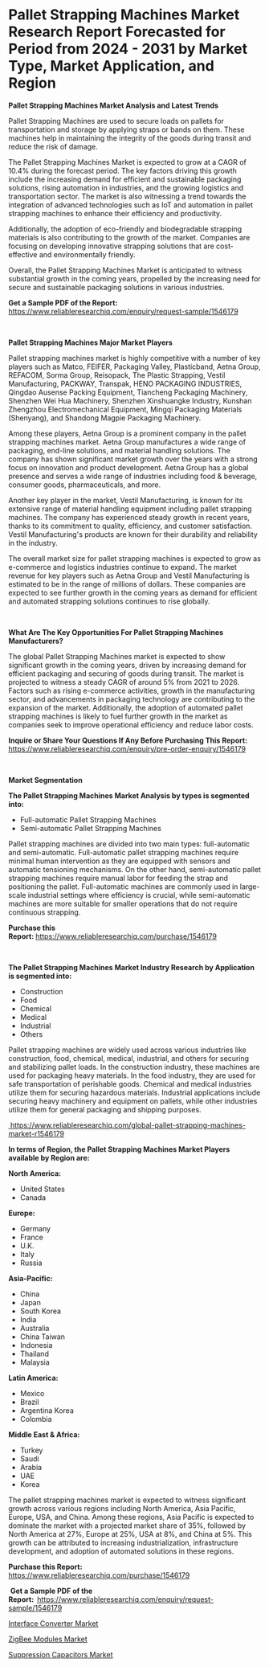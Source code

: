 <p><h1>Pallet Strapping Machines Market Research Report Forecasted for Period from 2024 -  2031 by Market Type, Market Application, and Region</h1></p><p><strong>Pallet Strapping Machines Market Analysis and Latest Trends</strong></p>
<p><p>Pallet Strapping Machines are used to secure loads on pallets for transportation and storage by applying straps or bands on them. These machines help in maintaining the integrity of the goods during transit and reduce the risk of damage.</p><p>The Pallet Strapping Machines Market is expected to grow at a CAGR of 10.4% during the forecast period. The key factors driving this growth include the increasing demand for efficient and sustainable packaging solutions, rising automation in industries, and the growing logistics and transportation sector. The market is also witnessing a trend towards the integration of advanced technologies such as IoT and automation in pallet strapping machines to enhance their efficiency and productivity.</p><p>Additionally, the adoption of eco-friendly and biodegradable strapping materials is also contributing to the growth of the market. Companies are focusing on developing innovative strapping solutions that are cost-effective and environmentally friendly.</p><p>Overall, the Pallet Strapping Machines Market is anticipated to witness substantial growth in the coming years, propelled by the increasing need for secure and sustainable packaging solutions in various industries.</p></p>
<p><strong>Get a Sample PDF of the Report:&nbsp;</strong> <a href="https://www.reliableresearchiq.com/enquiry/request-sample/1546179">https://www.reliableresearchiq.com/enquiry/request-sample/1546179</a></p>
<p>&nbsp;</p>
<p><strong>Pallet Strapping Machines Major Market Players</strong></p>
<p><p>Pallet strapping machines market is highly competitive with a number of key players such as Matco, FEIFER, Packaging Valley, Plasticband, Aetna Group, REFACOM, Sorma Group, Reisopack, The Plastic Strapping, Vestil Manufacturing, PACKWAY, Transpak, HENO PACKAGING INDUSTRIES, Qingdao Ausense Packing Equipment, Tiancheng Packaging Machinery, Shenzhen Wei Hua Machinery, Shenzhen Xinshuangke Industry, Kunshan Zhengzhou Electromechanical Equipment, Mingqi Packaging Materials (Shenyang), and Shandong Magpie Packaging Machinery.</p><p>Among these players, Aetna Group is a prominent company in the pallet strapping machines market. Aetna Group manufactures a wide range of packaging, end-line solutions, and material handling solutions. The company has shown significant market growth over the years with a strong focus on innovation and product development. Aetna Group has a global presence and serves a wide range of industries including food & beverage, consumer goods, pharmaceuticals, and more.</p><p>Another key player in the market, Vestil Manufacturing, is known for its extensive range of material handling equipment including pallet strapping machines. The company has experienced steady growth in recent years, thanks to its commitment to quality, efficiency, and customer satisfaction. Vestil Manufacturing's products are known for their durability and reliability in the industry.</p><p>The overall market size for pallet strapping machines is expected to grow as e-commerce and logistics industries continue to expand. The market revenue for key players such as Aetna Group and Vestil Manufacturing is estimated to be in the range of millions of dollars. These companies are expected to see further growth in the coming years as demand for efficient and automated strapping solutions continues to rise globally.</p></p>
<p>&nbsp;</p>
<p><strong>What Are The Key Opportunities For Pallet Strapping Machines Manufacturers?</strong></p>
<p><p>The global Pallet Strapping Machines market is expected to show significant growth in the coming years, driven by increasing demand for efficient packaging and securing of goods during transit. The market is projected to witness a steady CAGR of around 5% from 2021 to 2026. Factors such as rising e-commerce activities, growth in the manufacturing sector, and advancements in packaging technology are contributing to the expansion of the market. Additionally, the adoption of automated pallet strapping machines is likely to fuel further growth in the market as companies seek to improve operational efficiency and reduce labor costs.</p></p>
<p><strong>Inquire or Share Your Questions If Any Before Purchasing This Report:</strong> <a href="https://www.reliableresearchiq.com/enquiry/pre-order-enquiry/1546179">https://www.reliableresearchiq.com/enquiry/pre-order-enquiry/1546179</a></p>
<p>&nbsp;</p>
<p><strong>Market Segmentation</strong></p>
<p><strong>The Pallet Strapping Machines Market Analysis by types is segmented into:</strong></p>
<p><ul><li>Full-automatic Pallet Strapping Machines</li><li>Semi-automatic Pallet Strapping Machines</li></ul></p>
<p><p>Pallet strapping machines are divided into two main types: full-automatic and semi-automatic. Full-automatic pallet strapping machines require minimal human intervention as they are equipped with sensors and automatic tensioning mechanisms. On the other hand, semi-automatic pallet strapping machines require manual labor for feeding the strap and positioning the pallet. Full-automatic machines are commonly used in large-scale industrial settings where efficiency is crucial, while semi-automatic machines are more suitable for smaller operations that do not require continuous strapping.</p></p>
<p><strong>Purchase this Report:&nbsp;</strong><a href="https://www.reliableresearchiq.com/purchase/1546179">https://www.reliableresearchiq.com/purchase/1546179</a></p>
<p>&nbsp;</p>
<p><strong>The Pallet Strapping Machines Market Industry Research by Application is segmented into:</strong></p>
<p><ul><li>Construction</li><li>Food</li><li>Chemical</li><li>Medical</li><li>Industrial</li><li>Others</li></ul></p>
<p><p>Pallet strapping machines are widely used across various industries like construction, food, chemical, medical, industrial, and others for securing and stabilizing pallet loads. In the construction industry, these machines are used for packaging heavy materials. In the food industry, they are used for safe transportation of perishable goods. Chemical and medical industries utilize them for securing hazardous materials. Industrial applications include securing heavy machinery and equipment on pallets, while other industries utilize them for general packaging and shipping purposes.</p></p>
<p><a href="https://www.reliableresearchiq.com/global-pallet-strapping-machines-market-r1546179">&nbsp;https://www.reliableresearchiq.com/global-pallet-strapping-machines-market-r1546179</a></p>
<p><strong>In terms of Region, the Pallet Strapping Machines Market Players available by Region are:</strong></p>
<p>
    <p> <strong> North America: </strong>
        <ul>
            <li>United States</li>
            <li>Canada</li>
        </ul>
        </p> 
    <p> <strong> Europe: </strong>
        <ul>
            <li>Germany</li>
            <li>France</li>
            <li>U.K.</li>
            <li>Italy</li>
            <li>Russia</li>
        </ul>
        </p> 
    <p> <strong> Asia-Pacific: </strong>
        <ul>
            <li>China</li>
            <li>Japan</li>
            <li>South Korea</li>
            <li>India</li>
            <li>Australia</li>
            <li>China Taiwan</li>
            <li>Indonesia</li>
            <li>Thailand</li>
            <li>Malaysia</li>
        </ul>
        </p> 
    <p> <strong> Latin America: </strong>
        <ul>
            <li>Mexico</li>
            <li>Brazil</li>
            <li>Argentina Korea</li>
            <li>Colombia</li>
        </ul>
        </p> 
    <p> <strong> Middle East & Africa: </strong>
        <ul>
            <li>Turkey</li>
            <li>Saudi</li>
            <li>Arabia</li>
            <li>UAE</li>
            <li>Korea</li>
        </ul>
    </p>
    </p>
<p><p>The pallet strapping machines market is expected to witness significant growth across various regions including North America, Asia Pacific, Europe, USA, and China. Among these regions, Asia Pacific is expected to dominate the market with a projected market share of 35%, followed by North America at 27%, Europe at 25%, USA at 8%, and China at 5%. This growth can be attributed to increasing industrialization, infrastructure development, and adoption of automated solutions in these regions.</p></p>
<p><strong>Purchase this Report: </strong><a href="https://www.reliableresearchiq.com/purchase/1546179">https://www.reliableresearchiq.com/purchase/1546179</a></p>
<p>&nbsp;<strong>Get a Sample PDF of the Report:&nbsp;&nbsp;</strong><a href="https://www.reliableresearchiq.com/enquiry/request-sample/1546179">https://www.reliableresearchiq.com/enquiry/request-sample/1546179</a></p>
<p><strong></strong></p>
<p><p><a href="https://github.com/ValentineMike02/Market-Research-Report-List-1/blob/main/interface-converter-market.md">Interface Converter Market</a></p><p><a href="https://github.com/ochgvvcj16/Market-Research-Report-List-1/blob/main/zigbee-modules-market.md">ZigBee Modules Market</a></p><p><a href="https://github.com/JosephMorgnlvXXff/Market-Research-Report-List-1/blob/main/suppression-capacitors-market.md">Suppression Capacitors Market</a></p></p>